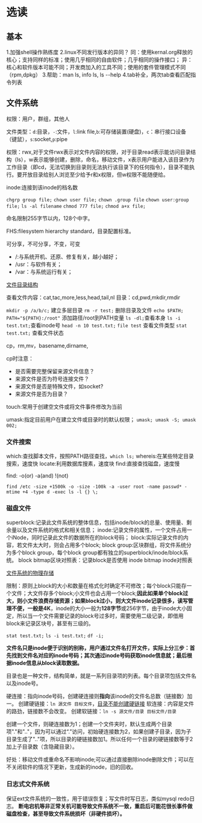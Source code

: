 # 选读

## 基本

1.加强shell操作熟练度
2.linux不同发行版本的异同？
同：使用kernal.org释放的核心；支持同样的标准；使用几乎相同的自由软件；几乎相同的操作接口；
异：核心和软件版本可能不同；开发商加入的工具不同；使用的套件管理模式不同（rpm,dpkg）
3.帮助：man ls, info ls, ls --help
4.tab补全，两次tab查看匹配指令列表

## 文件系统

权限：用户，群组，其他人

文件类型：`d`:目录，`-`:文件，`l`:link file,`b`:可存储装置(硬盘)，`c`：串行接口设备（键鼠），`s`:socket,`p`:pipe

权限：rwx,对于文件rwx表示对文件内容的权限，对于目录read表示能访问目录结构（ls），w表示能够创建，删除，命名，移动文件，x表示用户能进入该目录作为工作目录（即cd，无法切换到目录则无法执行该目录下的任何指令），目录不能执行。要开放目录给别人浏览至少给予r和x权限，但w权限不能随便给。

inode:连接到该inode的档名数

`chgrp group file;` `chown user file;` `chown .group file` `chown user:group file;`
`ls -al filename` `chmod 777 file;` `chmod a+x file;`

命名限制255字节以内，128个中字。

FHS:filesystem hierarchy standard，目录配置标准。

可分享，不可分享，不变，可变

+ /:与系统开机、还原、修复有关，越小越好；
+ /usr：与软件有关；
+ /var：与系统运行有关；

[文件目录结构](./img/filesystem.png)

查看文件内容：cat,tac,more,less,head,tail,nl
目录：cd,pwd,mkdir,rmdir

`mkdir -p /a/b/c;` 建立多层目录 `rm -r test;` 删除目录及文件
`echo $PATH;` `PATH="${PATH}:/root"` 添加路径/root到PATH变量
`ls -dl;`查看本身 `ls -i test.txt;`查看inode号
`head -n 10 test.txt;`
`file test` 查看文件类型
`stat test.txt;` 查看文件状态

cp，rm,mv，basename,dirname,

cp时注意：

+ 是否需要完整保留来源文件信息？
+ 来源文件是否为符号连接文件？
+ 来源文件是否是特殊文件，如socket?
+ 来源文件是否为目录？

touch:常用于创建空文件或将文件事件修改为当前

umask:指定目前用户在建立文件或目录时的默认权限； `umask; umask -S; umask 002;`

### 文件搜索

which:查找脚本文件，按照PATH路径查找，`which ls;`
whereis:在某些特定目录搜索，速度快
locate:利用数据库搜素，速度块
find:直接查找磁盘，速度慢

find: -o(or) -a(and) !(not)

`find /etc -size +1500k -o -size -100k -a -user root -name passwd* -mtime +4 -type d -exec ls -l {} \; ` 

### 磁盘文件

superblock:记录此文件系统的整体信息，包括inode/block的总量、使用量、剩余量以及文件系统的格式和相关信息；
inode:记录文件的属性，一个文件占用一个iNode，同时记录此文件的数据所在的block号码；
block:实际记录文件的内容，若文件太大时，则会占用多个block;
block group:区块群组，将文件系统分为多个block group，每个block group都有独立的superblock/inode/block系统。
block bitmap区块对照表：记录block是否使用
inode bitmap inode对照表

[文件系统的物理存储](./img/fileblock.png)

限制：原则上block的大小和数量在格式化时确定不可修改；每个block只能存一个文件；大文件存多个block;小文件也会占用一个block;**因此如果单个block过大，则小文件浪费存储资源；如果block过小，则大文件inode记录很多，读写管理不便，一般是4K**，inode的大小一般为**128字节**或256字节，由于inode大小固定，所以当一个文件需要记录的block号过多时，需要使用二级记录，即借用block来记录区块号，甚至有三级的。

`stat test.txt;` `ls -i test.txt;` `df -i;`

**文件名只是inode便于识别的别称，用户通过文件名打开文件，实际上分三步：首先找到文件名对应的inode号码；其次通过inode号码获取inode信息就；最后根据inode信息从block读取数据。**

目录也是一种文件，结构简单，就是一系列目录项的列表。每个目录项包括文件名以及inode号。

硬连接：指向inode号码，创建硬连接则**指向**该inode的文件名总数（链接数）加一。
创建硬链接：`ln 源文件 目标文件`，[目录不能创建硬链接](https://www.zhihu.com/question/50223526)
软连接：内容是文件的路劲，链接数不会改变。
创建软链接：`ln -s 源文件/目录 目标文件/目录`

创建一个文件，则硬连接数为1；创建一个文件夹时，默认生成两个目录项"."和".."，因为可以通过“.”访问，初始硬连接数为2，如果创建子目录，因为子目录生成了".."项，所以目录的硬链接数加1。所以任何一个目录的硬链接数等于2加上子目录数（含隐藏目录）。

好处：移动文件或重命名不影响inode;可以通过直接删除inode删除文件；可以在不关闭软件的情况下更新，生成新的inode，旧的回收。

### 日志式文件系统

保证ext文件系统的一致性，用于错误恢复；写文件时写日志，类似mysql redo日志。
**断电宕机等非正常关机可能导致文件系统不一致，重启后可能花很长事件做磁盘检查，甚至导致文件系统损坏（非硬件损坏）。**